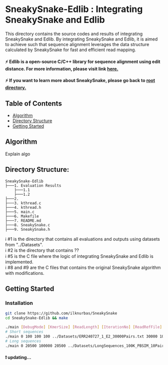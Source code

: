 # SneakySnake-Edlib :  Integrating SneakySnake and Edlib
This directory contains the source codes and results of integrating SneakySnake and Edlib. By integrating SneakySnake and Edlib, it is aimed to achieve such that sequence alignment leverages the data structure calculated by SneakySnake for fast and efficient read mapping.

#### :zap: Edlib is a open-source C/C++ library for sequence alignment using edit distance. For more information, please visit link [here.](https://github.com/Martinsos/edlib)

#### :zap: If you want to learn more about SneakySnake, please go back to [root directory.](https://github.com/ilknurbas/SneakySnake)

## Table of Contents
- [Algorithm](#logic)
- [Directory Structure](#directory)
- [Getting Started](#install)


##  <a name="logic"></a>Algorithm
Explain algo

##  <a name="directory"></a>Directory Structure:
```
SneakySnake-Edlib
├───1. Evaluation Results
    ├───1.1 
    ├───1.2 
├───2.  
├───3. kthread.c
├───4. kthread.h
├───5. main.c
├───6. Makefile
├───7. README.md
├───8. SneakySnake.c
├───9. SneakySnake.h
```      
:information_source: #1 is the directory that contains all evaluations and outputs using datasets from "../Datasets". <br />
:information_source: #2 is the directory that contains ??  <br />
:information_source: #5 is the C file where the logic of integrating SneakySnake and Edlib is implemented. <br />
:information_source: #8 and #9 are the C files that contains the original SneakySnake algorithm with modifications.


## <a name="install"></a>Getting Started

### <a name="run"></a>Installation
```sh
git clone https://github.com/ilknurbas/SneakySnake
cd SneakySnake-Edlib && make

./main [DebugMode] [KmerSize] [ReadLength] [IterationNo] [ReadRefFile] [# of reads] [# of threads] [EditThreshold]
# Short sequences
./main 0 100 100 100 ../Datasets/ERR240727_1_E2_30000Pairs.txt 30000 10 10
# Long sequences
./main 0 20500 100000 20500 ../Datasets/LongSequences_100K_PBSIM_10Pairs.txt 10 40 20000
```
#### :exclamation: updating...